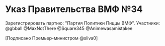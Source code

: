 # Указ Правительства ВМФ №34

Зарегистрировать партию:
"Партия Политики Пиццы ВМФ".
Участники:
@gbball
@MaxNotThere
@Square345
@Animewasamistakee

[Подписано Премьер-министром @sliva0]
